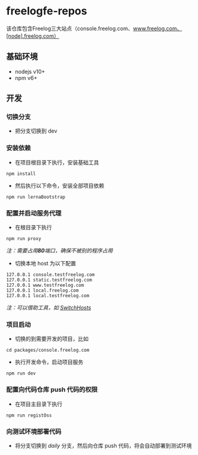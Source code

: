 # freelogfe-repos
该仓库包含Freelog三大站点（console.freelog.com、www.freelog.com、[node].freelog.com）

## 基础环境

- nodejs v10+
- npm v6+

## 开发

### 切换分支
- 把分支切换到 dev

### 安装依赖

- 在项目根目录下执行，安装基础工具

```
npm install
```

- 然后执行以下命令，安装全部项目依赖
```
npm run lernaBootstrap
```

### 配置并启动服务代理

- 在根目录下执行

```
npm run proxy
```
*注：需要占用**80**端口，确保不被别的程序占用*

- 切换本地 host 为以下配置

```
127.0.0.1 console.testfreelog.com 
127.0.0.1 static.testfreelog.com 
127.0.0.1 www.testfreelog.com
127.0.0.1 local.freelog.com 
127.0.0.1 local.testfreelog.com
```
*注：可以借助工具，如 [SwitchHosts](https://oldj.github.io/SwitchHosts/)*

### 项目启动

- 切换的到需要开发的项目，比如

```
cd packages/console.freelog.com
```

- 执行开发命令，启动项目服务
```
npm run dev
```

### 配置向代码仓库 push 代码的权限

- 在项目主目录下执行
```
npm run registOss
```

### 向测试环境部署代码

* 将分支切换到 *daily* 分支，然后向仓库 push 代码，将会自动部署到测试环境
